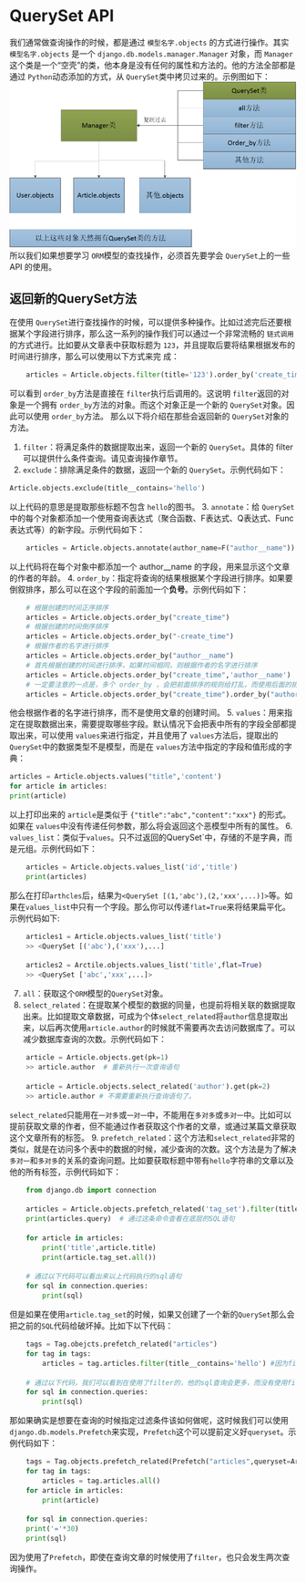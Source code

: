 # QuerySet API

我们通常做查询操作的时候，都是通过 `模型名字.objects` 的方式进行操作。其实 `模型名字.objects` 是一个 `django.db.models.manager.Manager` 对象，而 `Manager` 这个类是一个“空壳”的类，他本身是没有任何的属性和方法的。他的方法全部都是通过 `Python`动态添加的方式，从 `QuerySet`类中拷贝过来的。示例图如下：
![QuerySet API](../images/chapter04/QuerySet_API.png)
所以我们如果想要学习 `ORM`模型的查找操作，必须首先要学会 `QuerySet`上的一些 API 的使用。

## 返回新的QuerySet方法

在使用 `QuerySet`进行查找操作的时候，可以提供多种操作。比如过滤完后还要根据某个字段进行排序，那么这一系列的操作我们可以通过一个非常流畅的 `链式调用` 的方式进行。比如要从文章表中获取标题为 `123`，并且提取后要将结果根据发布的时间进行排序，那么可以使用以下方式来完
成：
```python
    articles = Article.objects.filter(title='123').order_by('create_time')
```
可以看到 `order_by`方法是直接在 `filter`执行后调用的。这说明 `filter`返回的对象是一个拥有 `order_by`方法的对象。而这个对象正是一个新的 `QuerySet`对象。因此可以使用 `order_by`方法。
那么以下将介绍在那些会返回新的 `QuerySet`对象的方法。
1. `filter`：将满足条件的数据提取出来，返回一个新的 `QuerySet`。具体的 filter 可以提供什么条件查询。请见查询操作章节。
2. `exclude`：排除满足条件的数据，返回一个新的 `QuerySet`。示例代码如下：
```python
Article.objects.exclude(title__contains='hello')
```
以上代码的意思是提取那些标题不包含 `hello`的图书。
3. `annotate`：给 `QuerySet`中的每个对象都添加一个使用查询表达式（聚合函数、F表达式、Q表达式、Func表达式等）的新字段。示例代码如下：
```python
    articles = Article.objects.annotate(author_name=F("author__name"))
```
以上代码将在每个对象中都添加一个 author__name 的字段，用来显示这个文章的作者的年龄。
4. `order_by`：指定将查询的结果根据某个字段进行排序。如果要倒叙排序，那么可以在这个字段的前面加一个**负号**。示例代码如下：
```python
    # 根据创建的时间正序排序
    articles = Article.objects.order_by("create_time")
    # 根据创建的时间倒序排序
    articles = Article.objects.order_by("-create_time")
    # 根据作者的名字进行排序
    articles = Article.objects.order_by("author__name")
    # 首先根据创建的时间进行排序，如果时间相同，则根据作者的名字进行排序
    articles = Article.objects.order_by("create_time",'author__name')
    # 一定要注意的一点是，多个 order_by ，会把前面排序的规则给打乱，而使用后面的排序方式。比如以下代码：
    articles = Article.objects.order_by("create_time").order_by("author__name")
```
他会根据作者的名字进行排序，而不是使用文章的创建时间。
5. `values`：用来指定在提取数据出来，需要提取哪些字段。默认情况下会把表中所有的字段全部都提取出来，可以使用 `values`来进行指定，并且使用了 `values`方法后，提取出的 `QuerySet`中的数据类型不是模型，而是在 `values`方法中指定的字段和值形成的字典：
```python
articles = Article.objects.values("title",'content')
for article in articles:
print(article)
```
以上打印出来的 `article`是类似于 `{"title":"abc","content":"xxx"}` 的形式。如果在 `values`中没有传递任何参数，那么将会返回这个恶模型中所有的属性。
6. `values_list`：类似于`values`。只不过返回的QuerySet`中，存储的不是字典，而是元组。示例代码如下：
```python
    articles = Article.objects.values_list('id','title')
    print(articles)
```
那么在打印`arthcles`后，结果为`<QuerySet [(1,'abc'),(2,'xxx',...)]>`等。如果在`values_list`中只有一个字段。那么你可以传递`flat=True`来将结果扁平化。示例代码如下:
```python
    articles1 = Article.objects.values_list('title')
    >> <QuerySet [('abc'),('xxx'),...]
    
    articles2 = Arctile.objects.values_list('title',flat=True)
    >> <QuerySet ['abc','xxx',...]>
```
7. `all`：获取这个`ORM`模型的`QuerySet`对象。
8. `select_related`：在提取某个模型的数据的同量，也提前将相关联的数据提取出来。比如提取文章数据，可成为个体`select_related`将`author`信息提取出来，以后再次使用`article.author`的时候就不需要再次去访问数据库了。可以减少数据库查询的次数。示例代码如下：
```python
    article = Article.objects.get(pk=1)
    >> article.author  # 重新执行一次查询语句
    
    article = Article.objects.select_related('author').get(pk=2)
    >> article.author # 不需要重新执行查询语句了。
```
`select_related`只能用在`一对多`或`一对一`中，不能用在`多对多`或`多对一`中。比如可以提前获取文章的作者，但不能通过作者获取这个作者的文章，或通过某篇文章获取这个文章所有的标签。
9. `prefetch_related`：这个方法和`select_related`非常的类似，就是在访问多个表中的数据的时候，减少查询的次数。这个方法是为了解决`多对一`和`多对多`的关系的查询问题。比如要获取标题中带有`hello`字符串的文章以及他的所有标签，示例代码如下：
```python
    from django.db import connection
    
    articles = Article.objects.prefetch_related('tag_set').filter(title__contains='hello')
    print(articles.query)  # 通过这条命令查看在底层的SQL语句
    
    for article in articles:
        print('title',article.title)
        print(article.tag_set.all())
        
    # 通过以下代码可以看出来以上代码执行的sql语句
    for sql in connection.queries:
        print(sql)
```
但是如果在使用`article.tag_set`的时候，如果又创建了一个新的`QuerySet`那么会把之前的`SQL`代码给破坏掉。比如下以下代码：
```python
    tags = Tag.obejcts.prefetch_related("articles")
    for tag in tags:
        articles = tag.articles.filter(title__contains='hello') #因为filter方法会重新生成一个QuerySet，因此会破坏掉之前的sql优化

    # 通过以下代码，我们可以看到在使用了filter的，他的sql查询会更多，而没有使用filter的，只有两次sql查询
    for sql in connection.queries:
        print(sql)
```
那如果确实是想要在查询的时候指定过滤条件该如何做呢，这时候我们可以使用`django.db.models.Prefetch`来实现，`Prefetch`这个可以提前定义好`queryset`。示例代码如下：
```python
    tags = Tag.objects.prefetch_related(Prefetch("articles",queryset=Article.objects.filter(title__contains='hello'))).all()
    for tag in tags:
        articles = tag.articles.all()
    for article in articles:
        print(article)

    for sql in connection.queries:
    print('='*30)
    print(sql)
```
因为使用了`Prefetch`，即使在查询文章的时候使用了`filter`，也只会发生两次查询操作。